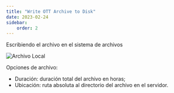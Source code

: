 ```yaml
---
title: "Write OTT Archive to Disk"
date: 2023-02-24
sidebar:
    order: 2
---
```


Escribiendo el archivo en el sistema de archivos

![Archivo Local](https://cdn.cesbo.com/help/alta/ott-settings/archive/local/options.png)

Opciones de archivo:

- Duración: duración total del archivo en horas;
- Ubicación: ruta absoluta al directorio del archivo en el servidor.